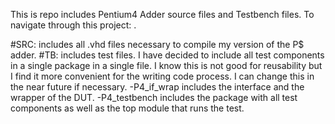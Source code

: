 This is repo includes Pentium4 Adder source files and Testbench files. To navigate through this project: .   


#SRC: includes all .vhd files necessary to compile my version of the P$ adder. 
#TB: includes test files. I have decided to include all test components in a single package in a single file. I know this is not good for reusability but I find it more convenient for the writing code process. I can change this in the near future if necessary. 
    -P4_if_wrap includes the interface and the wrapper of the DUT. 
    -P4_testbench includes the package with all test components as well as the top module that runs the test. 
